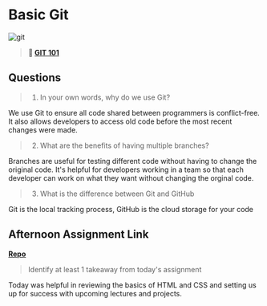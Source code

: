 # Basic Git

![git](https://git-scm.com/images/branching-illustration@2x.png)

> **📖 [GIT 101](https://codeworksacademy.com/fs-student-guide/resources/wk1/01-GIT)**

## Questions

>1. In your own words, why do we use Git?

We use Git to ensure all code shared between programmers is conflict-free. It also allows developers to access old code before the most recent changes were made.

>2. What are the benefits of having multiple branches?

Branches are useful for testing different code without having to change the original code. It's helpful for developers working in a team so that each developer can work on what they want without changing the orginal code.

>3. What is the difference between Git and GitHub

Git is the local tracking process, GitHub is the cloud storage for your code

## Afternoon Assignment Link

**[Repo](https://github.com/MaddyYarnall/<ASSIGNMENT_REPO>)**

>Identify at least 1 takeaway from today's assignment

Today was helpful in reviewing the basics of HTML and CSS and setting us up for success with upcoming lectures and projects.
